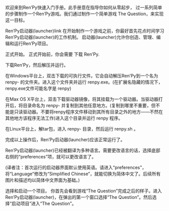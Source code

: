 欢迎来到Ren’Py快速入门手册。此手册意在指导你如何从零起步， 过一系列简单的步骤制作一个Ren’Py游戏。我们通过制作一个简单游戏 The Question，来实现这一目标。

Ren’Py启动器(launcher)link
在开始制作一个游戏之前，你最好首先花点时间学习Ren’Py启动器(launcher)的工作机制。 启动器(launcher)允许你创造、管理、编辑和运行Ren’Py项目。

正式开始。 正式开始前，你会需要 下载 Ren’Py.

下载Ren’Py，然后解压并运行。

在Windows平台上，双击下载的可执行文件。它会自动解压Ren’Py到一个名为 renpy-<version> 的文件夹。进入这个文件夹并运行 renpy.exe。(在扩展名隐藏的情况下，renpy.exe文件可能名字是 renpy)

在Max OS X平台上，双击下载驱动器镜像，将其挂载为一个驱动器。当驱动器打开后，将目录命名为 renpy-<version> 并复制到其他任意地方。(复制到哪里不重要，但不能是只读驱动器。不要将renpy程序文件移动到其所有目录之外的地方——不然在其他地方该程序无法工作)进入这个目录并运行 renpy 程序。

在Linux平台上，解tar包，进入 renpy-<version> 目录，然后运行 renpy.sh 。

完成以上操作后，Ren’Py启动器(launcher)应该正常运行了。

Ren’Py启动器(launcher)已经被翻译为多种语言。需要更改语言的话，选择底部右侧的“preferences”项，就可以更改语言了。

(译者注：首次运行的启动器界面默认使用英语。请进入“preferences”，将“Language”修改为“Simplified Chinese”，就能切换为简体中文了。后续所有图片和描述均以简体中文界面为基础。)

选择和启动一个项目。 你首先会看到游戏“The Question”完成之后的样子。进入Ren’Py启动器(launcher)，在弹出的第一个窗口选择“The Question”。然后选择“启动项目”进入“The Question”。